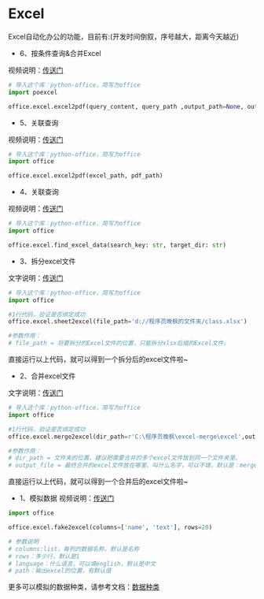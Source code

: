 # Excel

Excel自动化办公的功能，目前有:(开发时间倒叙，序号越大，距离今天越近)

- 6、按条件查询&合并Excel

视频说明：[传送门](https://www.bilibili.com/video/BV1A84y1N7or/?spm_id_from=333.999.0.0&vd_source=f8208b6c3b1d83ce5daeb73662c4ad91)

```python
# 导入这个库：python-office，简写为office
import poexcel

office.excel.excel2pdf(query_content, query_path ,output_path=None, output_name='output_path/query4excel.xlsx')
```


- 5、关联查询

视频说明：[传送门](https://www.bilibili.com/video/BV1A84y1N7or/?spm_id_from=333.999.0.0&vd_source=f8208b6c3b1d83ce5daeb73662c4ad91)

```python
# 导入这个库：python-office，简写为office
import office

office.excel.excel2pdf(excel_path, pdf_path)
```


- 4、关联查询

视频说明：[传送门](https://www.bilibili.com/video/BV1Bd4y1B7yr)

```python
# 导入这个库：python-office，简写为office
import office

office.excel.find_excel_data(search_key: str, target_dir: str)
```


- 3、拆分excel文件

文字说明：[传送门](https://mp.weixin.qq.com/s/dAx6JEbj5OlVnCcxokCzTQ)

```python
# 导入这个库：python-office，简写为office
import office

#1行代码，验证是否绑定成功
office.excel.sheet2excel(file_path='d://程序员晚枫的文件夹/class.xlsx')

#参数作用：
# file_path = 将要拆分的Excel文件的位置，只能拆分xlsx后缀的Excel文件。
```
直接运行以上代码，就可以得到一个拆分后的excel文件啦~

- 2、合并excel文件

文字说明：[传送门](https://mp.weixin.qq.com/s/3ZhZZfGlpNhszCWnOBeklg)

```python
# 导入这个库：python-office，简写为office
import office

#1行代码，验证是否绑定成功
office.excel.merge2excel(dir_path=r'C:\程序员晚枫\excel-merge\excel',output_file='test.xlsx')

#参数作用：
# dir_path = 文件夹的位置，建议把需要合并的多个excel文件放到同一个文件夹里。
# output_file = 最终合并的excel文件放在哪里、叫什么名字，可以不填，默认是：merge2excel.xlsx
```
直接运行以上代码，就可以得到一个合并后的excel文件啦~

- 1、模拟数据
视频说明：[传送门](https://www.bilibili.com/video/BV1wr4y1b7uk/)
```python
import office

office.excel.fake2excel(columns=['name', 'text'], rows=20)

# 参数说明
# columns:list，每列的数据名称，默认是名称
# rows：多少行，默认是1
# language：什么语言，可以填english，默认是中文
# path：输出excel的位置，有默认值
```

更多可以模拟的数据种类，请参考文档：[数据种类](https://mp.weixin.qq.com/s/xVwEjXu58WovgSi4ZTtVQw)






